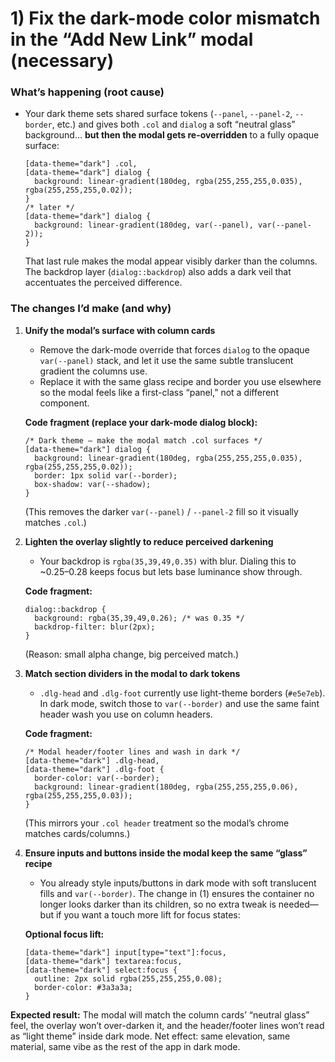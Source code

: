 # 1) Fix the dark-mode color mismatch in the “Add New Link” modal (necessary)

### What’s happening (root cause)

- Your dark theme sets shared surface tokens (`--panel`, `--panel-2`, `--border`, etc.) and gives both `.col` and `dialog` a soft “neutral glass” background… **but then the modal gets re-overridden** to a fully opaque surface:

  ```
  [data-theme="dark"] .col,
  [data-theme="dark"] dialog {
    background: linear-gradient(180deg, rgba(255,255,255,0.035), rgba(255,255,255,0.02));
  }
  /* later */
  [data-theme="dark"] dialog {
    background: linear-gradient(180deg, var(--panel), var(--panel-2));
  }
  ```

  That last rule makes the modal appear visibly darker than the columns. The backdrop layer (`dialog::backdrop`) also adds a dark veil that accentuates the perceived difference. 

### The changes I’d make (and why)

1. **Unify the modal’s surface with column cards**

   - Remove the dark-mode override that forces `dialog` to the opaque `var(--panel)` stack, and let it use the same subtle translucent gradient the columns use.
   - Replace it with the same glass recipe and border you use elsewhere so the modal feels like a first-class “panel,” not a different component.

   **Code fragment (replace your dark-mode dialog block):**

   ```
   /* Dark theme — make the modal match .col surfaces */
   [data-theme="dark"] dialog {
     background: linear-gradient(180deg, rgba(255,255,255,0.035), rgba(255,255,255,0.02));
     border: 1px solid var(--border);
     box-shadow: var(--shadow);
   }
   ```

   (This removes the darker `var(--panel)` / `--panel-2` fill so it visually matches `.col`.) 

2. **Lighten the overlay slightly to reduce perceived darkening**

   - Your backdrop is `rgba(35,39,49,0.35)` with blur. Dialing this to ~0.25–0.28 keeps focus but lets base luminance show through.

   **Code fragment:**

   ```
   dialog::backdrop {
     background: rgba(35,39,49,0.26); /* was 0.35 */
     backdrop-filter: blur(2px);
   }
   ```

   (Reason: small alpha change, big perceived match.)

3. **Match section dividers in the modal to dark tokens**

   - `.dlg-head` and `.dlg-foot` currently use light-theme borders (`#e5e7eb`). In dark mode, switch those to `var(--border)` and use the same faint header wash you use on column headers.

   **Code fragment:**

   ```
   /* Modal header/footer lines and wash in dark */
   [data-theme="dark"] .dlg-head,
   [data-theme="dark"] .dlg-foot {
     border-color: var(--border);
     background: linear-gradient(180deg, rgba(255,255,255,0.06), rgba(255,255,255,0.03));
   }
   ```

   (This mirrors your `.col header` treatment so the modal’s chrome matches cards/columns.) 

4. **Ensure inputs and buttons inside the modal keep the same “glass” recipe**

   - You already style inputs/buttons in dark mode with soft translucent fills and `var(--border)`. The change in (1) ensures the container no longer looks darker than its children, so no extra tweak is needed—but if you want a touch more lift for focus states:

   **Optional focus lift:**

   ```
   [data-theme="dark"] input[type="text"]:focus,
   [data-theme="dark"] textarea:focus,
   [data-theme="dark"] select:focus {
     outline: 2px solid rgba(255,255,255,0.08);
     border-color: #3a3a3a;
   }
   ```

**Expected result:** The modal will match the column cards’ “neutral glass” feel, the overlay won’t over-darken it, and the header/footer lines won’t read as “light theme” inside dark mode. Net effect: same elevation, same material, same vibe as the rest of the app in dark mode. 